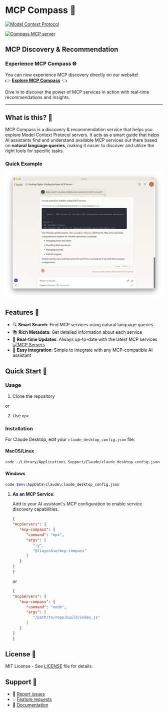 # MCP Compass 🧭

[![Model Context Protocol](https://img.shields.io/badge/Model%20Context%20Protocol-purple)](https://modelcontextprotocol.org)

<a href="https://glama.ai/mcp/servers/85uxmq6wx7"><img width="380" height="200" src="https://glama.ai/mcp/servers/85uxmq6wx7/badge" alt="Compass MCP server" /></a>

## MCP Discovery & Recommendation

### Experience MCP Compass 🌐

You can now experience MCP discovery directly on our website!  
👉 **[Explore MCP Compass](https://mcphub.io/)** 👈  

Dive in to discover the power of MCP services in action with real-time recommendations and insights.

---

## What is this? 🤔

MCP Compass is a discovery & recommendation service that helps you explore Model Context Protocol servers. It acts as a smart guide that helps AI assistants find and understand available MCP services out there based on **natural language queries**, making it easier to discover and utilize the right tools for specific tasks.

### Quick Example
<div align="center">
  <img src="assets/demo.png" alt="MCP Compass Demo - Airtable Server Search" width="800"/>
</div>

## Features 🌟

- 🔍 **Smart Search**: Find MCP services using natural language queries
- 📚 **Rich Metadata**: Get detailed information about each service
- 🔄 **Real-time Updates**: Always up-to-date with the latest MCP services [![MCP Servers](https://img.shields.io/badge/MCP-Servers-red?logo=github)](https://github.com/modelcontextprotocol/servers)
- 🤝 **Easy Integration**: Simple to integrate with any MCP-compatible AI assistant

## Quick Start 🚀

### Usage

1. Clone the repository

or 

2. Use `npx`


### Installation

For Claude Desktop, edit your `claude_desktop_config.json` file:

#### MacOS/Linux
``` bash
code ~/Library/Application\ Support/Claude/claude_desktop_config.json
```

#### Windows
``` bash
code $env:AppData\Claude\claude_desktop_config.json
```

1. **As an MCP Service**:

   Add to your AI assistant's MCP configuration to enable service discovery capabilities.
   

   ``` json
   {
   "mcpServers": {
      "mcp-compass": {
         "command": "npx",
         "args": [
            "-y",
            "@liuyoshio/mcp-compass"
         ]
      }
   }
   }
   ```

   or

   ``` json
   {
   "mcpServers": {
      "mcp-compass": {
         "command": "node",
         "args": [
            "/path/to/repo/build/index.js"
         ]
      }
   }
   }
   ```



## License 📝

MIT License - See [LICENSE](LICENSE) file for details.

## Support 💬

- 🐛 [Report issues](https://github.com/liuyoshio/mcp-compass/issues)
- 💡 [Feature requests](https://github.com/liuyoshio/mcp-compass/issues)
- 📖 [Documentation](https://github.com/liuyoshio/mcp-compass)

